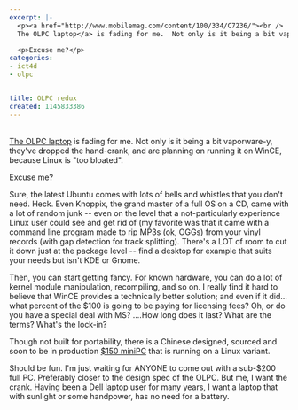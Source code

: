 ```yaml
---
excerpt: |-
  <p><a href="http://www.mobilemag.com/content/100/334/C7236/"><br />
  The OLPC laptop</a> is fading for me.  Not only is it being a bit vaporware-y, they've dropped the hand-crank, and are planning on running it on WinCE, because Linux is "too bloated". <br clear="left" /></p>

  <p>Excuse me?</p>
categories:
- ict4d
- olpc


title: OLPC redux
created: 1145833386
---
```

<p><a href="http://www.mobilemag.com/content/100/334/C7236/"><br />
The OLPC laptop</a> is fading for me.  Not only is it being a bit vaporware-y, they've dropped the hand-crank, and are planning on running it on WinCE, because Linux is "too bloated". <br clear="left" /></p>

<p>Excuse me?</p>

<p>Sure, the latest Ubuntu comes with lots of bells and whistles that you don't need.  Heck.  Even Knoppix, the grand master of a full OS on a CD, came with a lot of random junk -- even on the level that a not-particularly experience Linux user could see and get rid of (my favorite was that it came with a command line program made to rip MP3s (ok, OGGs) from your vinyl records (with gap detection for track splitting).  There's a LOT of room to cut it down just at the package level -- find a desktop for example that suits your needs but isn't KDE or Gnome.</p>

<p>Then, you can start getting fancy.  For known hardware, you can do a lot of kernel module manipulation, recompiling, and so on.  I really find it hard to believe that WinCE provides a technically better solution; and even if it did... what percent of the $100 is going to be paying for licensing fees?  Oh, or do you have a special deal with MS?  ....How long does it last?  What are the terms?  What's the lock-in?</p>

<p>Though not built for portability, there is a Chinese designed, sourced and soon to be in production <a href="http://www.linuxdevices.com/news/NS6301677114.html">$150 miniPC</a> that is running on a Linux variant.  </p>

<p>Should be fun.  I'm just waiting for ANYONE to come out with a sub-$200 full PC.  Preferably closer to the design spec of the OLPC.  But me, I want the crank.  Having been a Dell laptop user for many years, I want a laptop that with sunlight or some handpower, has no need for a battery.<br />
</p>
